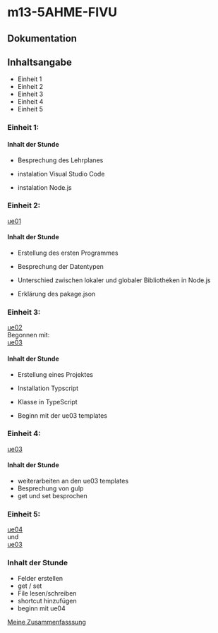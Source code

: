 # m13-5AHME-FIVU  
  
## Dokumentation  
  
## Inhaltsangabe

- Einheit 1  
- Einheit 2  
- Einheit 3
- Einheit 4
- Einheit 5

### Einheit 1:
#### Inhalt der Stunde 
- Besprechung des Lehrplanes

- instalation Visual Studio Code
- instalation Node.js

### Einheit 2:

[ue01](https://github.com/HTLMechatronics/m13-5ahme-fivu/tree/frelum13/projects/ue01)  

#### Inhalt der Stunde 
- Erstellung des ersten Programmes
- Besprechung der Datentypen

- Unterschied zwischen lokaler und globaler Bibliotheken in Node.js
- Erklärung des pakage.json


### Einheit 3:

[ue02](https://github.com/HTLMechatronics/m13-5ahme-fivu/tree/frelum13/projects/ue02)  
Begonnen mit:  
[ue03](https://github.com/HTLMechatronics/m13-5ahme-fivu/tree/frelum13/projects/ue03)

#### Inhalt der Stunde  

- Erstellung eines Projektes
- Installation Typscript
- Klasse in TypeScript

- Beginn mit der ue03 templates

### Einheit 4:

[ue03](https://github.com/HTLMechatronics/m13-5ahme-fivu/tree/frelum13/projects/ue03)

#### Inhalt der Stunde  

- weiterarbeiten an den ue03 templates 
- Besprechung von gulp
- get und set besprochen

### Einheit 5: 

[ue04](https://github.com/HTLMechatronics/m13-5ahme-fivu/tree/frelum13/projects/ue04)  
und  
[ue03](https://github.com/HTLMechatronics/m13-5ahme-fivu/tree/frelum13/projects/ue03)

### Inhalt der Stunde

- Felder erstellen 
- get / set
- File lesen/schreiben
- shortcut hinzufügen
- beginn mit ue04

[Meine Zusammenfasssung](https://github.com/HTLMechatronics/m13-5ahme-fivu/tree/frelum13/projects/ue03)
